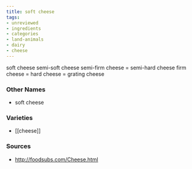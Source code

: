 ```yaml
---
title: soft cheese
tags:
- unreviewed
- ingredients
- categories
- land-animals
- dairy
- cheese
---
```

soft cheese semi-soft cheese semi-firm cheese = semi-hard cheese firm cheese = hard cheese = grating cheese

### Other Names

* soft cheese

### Varieties

* [[cheese]]

### Sources
* http://foodsubs.com/Cheese.html
